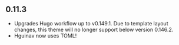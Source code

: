 ## 0.11.3
- Upgrades Hugo workflow up to v0.149.1. Due to template layout changes, this theme will no longer support below version 0.146.2.
- Hguinav now uses TOML!
